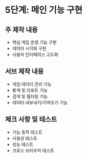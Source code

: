 # 5단계: 메인 기능 구현

## 주 제작 내용
- 핵심 게임 운영 기능 구현
- 데이터 시각화 구현
- 사용자 인터페이스 고도화

## 서브 제작 내용
- 게임 데이터 관리 기능
- 통계 및 리포트 기능
- 검색 및 필터링 기능
- 데이터 내보내기/가져오기 기능

## 체크 사항 및 테스트
- 기능 동작 테스트
- 사용성 테스트
- 성능 테스트
- 크로스 브라우저 테스트 